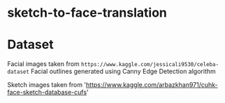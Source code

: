 # sketch-to-face-translation

# Dataset
Facial images taken from `https://www.kaggle.com/jessicali9530/celeba-dataset`
Facial outlines generated using Canny Edge Detection algorithm

Sketch images taken from 'https://www.kaggle.com/arbazkhan971/cuhk-face-sketch-database-cufs'

